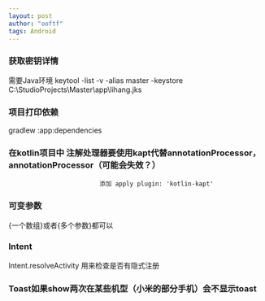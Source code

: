 ```yaml
---
layout: post
author: "ooftf"
tags: Android
---
```



### 获取密钥详情
需要Java环境
keytool -list -v -alias master -keystore C:\StudioProjects\Master\app\lihang.jks

### 项目打印依赖
gradlew :app:dependencies
### 在kotlin项目中 注解处理器要使用kapt代替annotationProcessor，annotationProcessor（可能会失效？）
                             添加 apply plugin: 'kotlin-kapt'

### 可变参数
{一个数组}或者{多个参数}都可以
### Intent
Intent.resolveActivity 用来检查是否有隐式注册

### Toast如果show两次在某些机型（小米的部分手机）会不显示toast



